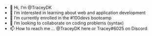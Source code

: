 - 👋 Hi, I’m @TraceyDK
- 👀 I’m interested in learning about web and application development
- 🌱 I’m currently enrolled in the #100devs bootcamp
- 💞️ I’m looking to collaborate on coding problems (syntax)
- 📫 How to reach me ... @TraceyDK here or Tracey#6025 on Discord



